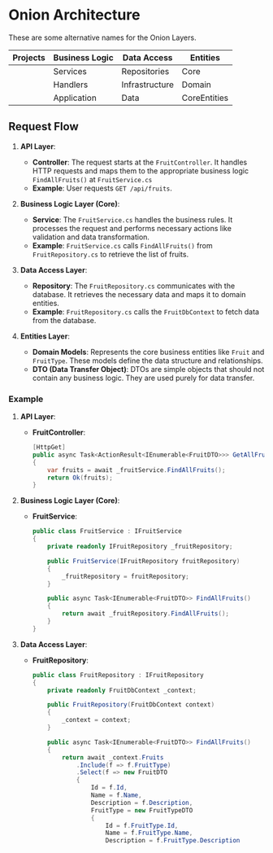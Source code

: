 # Onion Architecture
These are some alternative names for the Onion Layers.

| Projects         | **Business Logic**   |   **Data Access** | **Entities**  |
|-----------------|------------|------------|------------|
| | Services  | Repositories       | Core|
| | Handlers | Infrastructure | Domain  |
| | Application    |    Data  | CoreEntities|

## Request Flow

1. **API Layer**:
   - **Controller**: The request starts at the `FruitController`. It handles HTTP requests and maps them to the appropriate business logic `FindAllFruits()` at `FruitService.cs`
   - **Example**: User requests `GET /api/fruits`.

2. **Business Logic Layer (Core)**:
   - **Service**: The `FruitService.cs` handles the business rules. It processes the request and performs necessary actions like validation and data transformation.
   - **Example**: `FruitService.cs` calls `FindAllFruits()` from `FruitRepository.cs` to retrieve the list of fruits.

3. **Data Access Layer**:
   - **Repository**: The `FruitRepository.cs` communicates with the database. It retrieves the necessary data and maps it to domain entities.
   - **Example**: `FruitRepository.cs` calls the `FruitDbContext` to fetch data from the database.

4. **Entities Layer**:
   - **Domain Models**: Represents the core business entities like `Fruit` and `FruitType`. These models define the data structure and relationships.
   - **DTO (Data Transfer Object)**: DTOs are simple objects that should not contain any business logic. They are used purely for data transfer.


### Example

1. **API Layer**:
   - **FruitController**:
     ```csharp
     [HttpGet]
     public async Task<ActionResult<IEnumerable<FruitDTO>>> GetAllFruits()
     {
         var fruits = await _fruitService.FindAllFruits();
         return Ok(fruits);
     }
     ```

2. **Business Logic Layer (Core)**:
   - **FruitService**:
     ```csharp
     public class FruitService : IFruitService
     {
         private readonly IFruitRepository _fruitRepository;

         public FruitService(IFruitRepository fruitRepository)
         {
             _fruitRepository = fruitRepository;
         }

         public async Task<IEnumerable<FruitDTO>> FindAllFruits()
         {
             return await _fruitRepository.FindAllFruits();
         }
     }
     ```

3. **Data Access Layer**:
   - **FruitRepository**:
     ```csharp
     public class FruitRepository : IFruitRepository
     {
         private readonly FruitDbContext _context;

         public FruitRepository(FruitDbContext context)
         {
             _context = context;
         }

         public async Task<IEnumerable<FruitDTO>> FindAllFruits()
         {
             return await _context.Fruits
                 .Include(f => f.FruitType)
                 .Select(f => new FruitDTO
                 {
                     Id = f.Id,
                     Name = f.Name,
                     Description = f.Description,
                     FruitType = new FruitTypeDTO
                     {
                         Id = f.FruitType.Id,
                         Name = f.FruitType.Name,
                         Description = f.FruitType.Description
